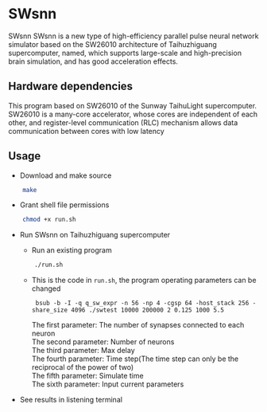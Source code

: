 # SWsnn

SWsnn SWsnn is a new type of high-efficiency parallel pulse neural network simulator based on the SW26010 architecture of Taihuzhiguang supercomputer, named, which supports large-scale and high-precision brain simulation, and has good acceleration effects.

## Hardware dependencies

This program based on SW26010 of the Sunway TaihuLight supercomputer.
SW26010 is a many-core accelerator, whose cores are independent of each other, and register-level communication (RLC) mechanism allows data communication between cores with low latency

## Usage

- Download and make source

```bash
    make
```

- Grant shell file permissions 

```bash
    chmod +x run.sh
```

- Run SWsnn on  Taihuzhiguang supercomputer
    - Run an existing program 

    ```bash
        ./run.sh
    ```
    
    - This is the code in `run.sh`, the program operating parameters can be changed
    
       ` bsub -b -I -q q_sw_expr -n 56 -np 4 -cgsp 64 -host_stack 256 -share_size 4096 ./swtest 10000 200000 2 0.125 1000 5.5`
       
       The first parameter: The number of synapses connected to each neuron  
       The second parameter: Number of neurons  
       The third parameter: Max delay  
       The fourth parameter: Time step(The time step can only be the reciprocal of the power of two)  
       The fifth parameter: Simulate time  
       The sixth parameter: Input current parameters 
       
       
       
    
        
- See results in listening terminal
